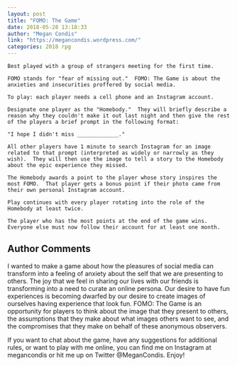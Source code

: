 ```yaml
---
layout: post
title: "FOMO: The Game"
date: 2018-05-28 13:18:33
author: "Megan Condis"
link: "https://megancondis.wordpress.com/"
categories: 2018 rpg
---
```

```
Best played with a group of strangers meeting for the first time.

FOMO stands for "fear of missing out."  FOMO: The Game is about the anxieties and insecurities proffered by social media.

To play: each player needs a cell phone and an Instagram account.

Designate one player as the "Homebody."  They will briefly describe a reason why they couldn't make it out last night and then give the rest of the players a brief prompt in the following format:

"I hope I didn't miss _____________."

All other players have 1 minute to search Instagram for an image related to that prompt (interpreted as widely or narrowly as they wish).  They will then use the image to tell a story to the Homebody about the epic experience they missed.  

The Homebody awards a point to the player whose story inspires the most FOMO.  That player gets a bonus point if their photo came from their own personal Instagram account.

Play continues with every player rotating into the role of the Homebody at least twice.  

The player who has the most points at the end of the game wins.  Everyone else must now follow their account for at least one month. 
```
## Author Comments 

I wanted to make a game about how the pleasures of social media can transform into a feeling of anxiety about the self that we are presenting to others.  The joy that we feel in sharing our lives with our friends is transforming into a need to curate an online persona.  Our desire to have fun experiences is becoming dwarfed by our desire to create images of ourselves having experience that look fun. FOMO: The Game is an opportunity for players to think about the image that they present to others, the assumptions that they make about what images others want to see, and the compromises that they make on behalf of these anonymous observers.

If you want to chat about the game, have any suggestions for additional rules, or want to play with me online, you can find me on Instagram at megancondis or hit me up on Twitter @MeganCondis.  Enjoy!
